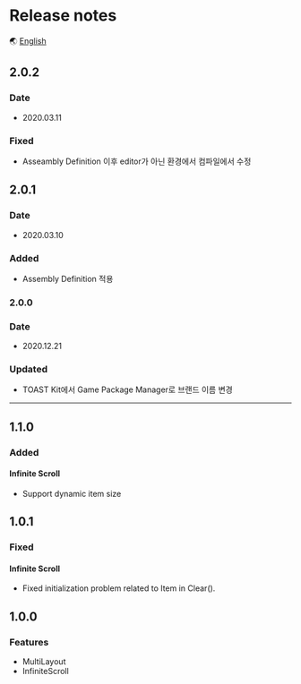 # Release notes

🌏 [English](ReleaseNotes.en.md)

## 2.0.2

### Date

* 2020.03.11

### Fixed

* Asseambly Definition 이후 editor가 아닌 환경에서 컴파일에서 수정

## 2.0.1

### Date

* 2020.03.10

### Added

* Assembly Definition 적용

### 2.0.0

### Date

* 2020.12.21

### Updated

* TOAST Kit에서 Game Package Manager로 브랜드 이름 변경

---

## 1.1.0

### Added

#### Infinite Scroll

* Support dynamic item size

## 1.0.1

### Fixed

#### Infinite Scroll

* Fixed initialization problem related to Item in Clear().

## 1.0.0

### Features

* MultiLayout
* InfiniteScroll
